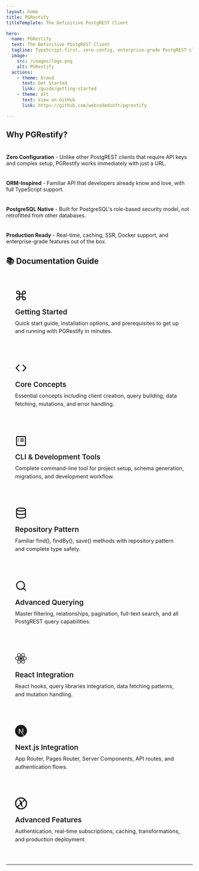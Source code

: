 ```yaml
---
layout: home
title: PGRestify
titleTemplate: The Definitive PostgREST Client

hero:
  name: PGRestify
  text: The Definitive PostgREST Client
  tagline: TypeScript-first, zero-config, enterprise-grade PostgREST client with ORM-inspired API
  image:
    src: /images/logo.png
    alt: PGRestify
  actions:
    - theme: brand
      text: Get Started
      link: /guide/getting-started
    - theme: alt
      text: View on GitHub
      link: https://github.com/webcodedsoft/pgrestify

---
```


## Why PGRestify?

<div class="tip custom-block" style="padding-top: 8px">

**Zero Configuration** - Unlike other PostgREST clients that require API keys and complex setup, PGRestify works immediately with just a URL.

</div>

<div class="tip custom-block" style="padding-top: 8px">

**ORM-Inspired** - Familiar API that developers already know and love, with full TypeScript support.

</div>

<div class="tip custom-block" style="padding-top: 8px">

**PostgreSQL Native** - Built for PostgreSQL's role-based security model, not retrofitted from other databases.

</div>

<div class="tip custom-block" style="padding-top: 8px">

**Production Ready** - Real-time, caching, SSR, Docker support, and enterprise-grade features out of the box.

</div>

## 📚 Documentation Guide

<div class="documentation-cards">
  <a href="/guide/getting-started" class="doc-card">
    <div class="doc-icon">
      <svg xmlns="http://www.w3.org/2000/svg" width="32" height="32" viewBox="0 0 24 24" fill="none" stroke="currentColor" stroke-width="2" stroke-linecap="round" stroke-linejoin="round"><path d="M15 6v12a3 3 0 1 0 3-3H6a3 3 0 1 0 3 3V6a3 3 0 1 0-3 3h12a3 3 0 1 0-3-3"/></svg>
    </div>
    <h3>Getting Started</h3>
    <p>Quick start guide, installation options, and prerequisites to get up and running with PGRestify in minutes.</p>
  </a>
  
  <a href="/guide/core/client-creation" class="doc-card">
    <div class="doc-icon">
      <svg xmlns="http://www.w3.org/2000/svg" width="32" height="32" viewBox="0 0 24 24" fill="none" stroke="currentColor" stroke-width="2" stroke-linecap="round" stroke-linejoin="round"><polyline points="16 18 22 12 16 6"/><polyline points="8 6 2 12 8 18"/></svg>
    </div>
    <h3>Core Concepts</h3>
    <p>Essential concepts including client creation, query building, data fetching, mutations, and error handling.</p>
  </a>
  
  <a href="/guide/cli/overview" class="doc-card">
    <div class="doc-icon">
      <svg xmlns="http://www.w3.org/2000/svg" width="32" height="32" viewBox="0 0 24 24" fill="none" stroke="currentColor" stroke-width="2" stroke-linecap="round" stroke-linejoin="round"><rect width="18" height="18" x="3" y="4" rx="2" ry="2"/><line x1="7" x2="7" y1="9" y2="9"/><line x1="11" x2="17" y1="9" y2="9"/><line x1="7" x2="7" y1="13" y2="13"/><line x1="11" x2="17" y1="13" y2="13"/></svg>
    </div>
    <h3>CLI & Development Tools</h3>
    <p>Complete command-line tool for project setup, schema generation, migrations, and development workflow.</p>
  </a>
  
  <a href="/guide/orm/repository-pattern" class="doc-card">
    <div class="doc-icon">
      <svg xmlns="http://www.w3.org/2000/svg" width="32" height="32" viewBox="0 0 24 24" fill="none" stroke="currentColor" stroke-width="2" stroke-linecap="round" stroke-linejoin="round"><ellipse cx="12" cy="5" rx="9" ry="3"/><path d="m21 12c0 1.66-4 3-9 3s-9-1.34-9-3"/><path d="M3 5v14c0 1.66 4 3 9 3s9-1.34 9-3V5"/></svg>
    </div>
    <h3>Repository Pattern</h3>
    <p>Familiar find(), findBy(), save() methods with repository pattern and complete type safety.</p>
  </a>
  
  <a href="/guide/basic-queries" class="doc-card">
    <div class="doc-icon">
      <svg xmlns="http://www.w3.org/2000/svg" width="32" height="32" viewBox="0 0 24 24" fill="none" stroke="currentColor" stroke-width="2" stroke-linecap="round" stroke-linejoin="round"><circle cx="11" cy="11" r="8"/><path d="m21 21-4.35-4.35"/></svg>
    </div>
    <h3>Advanced Querying</h3>
    <p>Master filtering, relationships, pagination, full-text search, and all PostgREST query capabilities.</p>
  </a>
  
  <a href="/guide/react/hooks" class="doc-card">
    <div class="doc-icon">
      <svg xmlns="http://www.w3.org/2000/svg" width="32" height="32" viewBox="-11.5 -10.23174 23 20.46348" fill="none">
        <circle cx="0" cy="0" r="2.05" fill="currentColor"/>
        <g stroke="currentColor" stroke-width="1" fill="none">
          <ellipse rx="11" ry="4.2"/>
          <ellipse rx="11" ry="4.2" transform="rotate(60)"/>
          <ellipse rx="11" ry="4.2" transform="rotate(120)"/>
        </g>
      </svg>
    </div>
    <h3>React Integration</h3>
    <p>React hooks, query libraries integration, data fetching patterns, and mutation handling.</p>
  </a>
  
  <a href="/guide/nextjs/overview" class="doc-card">
    <div class="doc-icon">
    <svg viewBox="0 0 256 256" version="1.1" xmlns="http://www.w3.org/2000/svg" xmlns:xlink="http://www.w3.org/1999/xlink" preserveAspectRatio="xMidYMid" fill="#154fc1"><g id="SVGRepo_bgCarrier" stroke-width="0"></g><g id="SVGRepo_tracerCarrier" stroke-linecap="round" stroke-linejoin="round"></g><g id="SVGRepo_iconCarrier"> <g> <path d="M119.616813,0.0688905149 C119.066276,0.118932037 117.314565,0.294077364 115.738025,0.419181169 C79.3775171,3.69690087 45.3192571,23.3131775 23.7481916,53.4631946 C11.7364614,70.2271045 4.05395894,89.2428829 1.15112414,109.384595 C0.12512219,116.415429 0,118.492153 0,128.025062 C0,137.557972 0.12512219,139.634696 1.15112414,146.665529 C8.10791789,194.730411 42.3163245,235.11392 88.7116325,250.076335 C97.0197458,252.753556 105.778299,254.580072 115.738025,255.680985 C119.616813,256.106338 136.383187,256.106338 140.261975,255.680985 C157.453763,253.779407 172.017986,249.525878 186.382014,242.194795 C188.584164,241.068861 189.00958,240.768612 188.709286,240.518404 C188.509091,240.36828 179.124927,227.782837 167.86393,212.570214 L147.393939,184.922273 L121.743891,146.965779 C107.630108,126.098464 96.0187683,109.034305 95.9186706,109.034305 C95.8185728,109.009284 95.7184751,125.873277 95.6684262,146.465363 C95.5933529,182.52028 95.5683284,183.971484 95.1178886,184.82219 C94.4672532,186.048207 93.9667644,186.548623 92.915738,187.099079 C92.114956,187.499411 91.4142717,187.574474 87.6355816,187.574474 L83.3063539,187.574474 L82.1552297,186.848872 C81.4044966,186.373477 80.8539589,185.747958 80.4785924,185.022356 L79.9530792,183.896422 L80.0031281,133.729796 L80.0782014,83.5381493 L80.8539589,82.5623397 C81.25435,82.0369037 82.1051808,81.3613431 82.7057674,81.0360732 C83.7317693,80.535658 84.1321603,80.4856165 88.4613881,80.4856165 C93.5663734,80.4856165 94.4172043,80.6857826 95.7434995,82.1369867 C96.1188661,82.5373189 110.007429,103.454675 126.623656,128.650581 C143.239883,153.846488 165.962072,188.250034 177.122972,205.139048 L197.392766,235.839522 L198.418768,235.163961 C207.502639,229.259062 217.112023,220.852086 224.719453,212.09482 C240.910264,193.504394 251.345455,170.835585 254.848876,146.665529 C255.874878,139.634696 256,137.557972 256,128.025062 C256,118.492153 255.874878,116.415429 254.848876,109.384595 C247.892082,61.3197135 213.683675,20.9362052 167.288368,5.97379012 C159.105376,3.32158945 150.396872,1.49507389 140.637341,0.394160408 C138.234995,0.143952798 121.693842,-0.131275573 119.616813,0.0688905149 L119.616813,0.0688905149 Z M172.017986,77.4831252 C173.219159,78.0836234 174.195112,79.2345784 174.545455,80.435575 C174.74565,81.0861148 174.795699,94.9976579 174.74565,126.348671 L174.670577,171.336 L166.73783,159.17591 L158.780059,147.01582 L158.780059,114.313685 C158.780059,93.1711423 158.880156,81.2862808 159.030303,80.7108033 C159.430694,79.3096407 160.306549,78.2087272 161.507722,77.5581875 C162.533724,77.0327515 162.909091,76.98271 166.837928,76.98271 C170.541544,76.98271 171.19218,77.0327515 172.017986,77.4831252 Z" fill="currentColor"> </path> </g> </g></svg>
    </div>
    <h3>Next.js Integration</h3>
    <p>App Router, Pages Router, Server Components, API routes, and authentication flows.</p>
  </a>
  
  <a href="/guide/advanced-features/authentication" class="doc-card">
    <div class="doc-icon">
      <svg viewBox="0 0 48 48" enable-background="new 0 0 48 48" id="Layer_3" version="1.1" xml:space="preserve" xmlns="http://www.w3.org/2000/svg" xmlns:xlink="http://www.w3.org/1999/xlink" fill="#000000"><g id="SVGRepo_bgCarrier" stroke-width="0"></g><g id="SVGRepo_tracerCarrier" stroke-linecap="round" stroke-linejoin="round"></g><g id="SVGRepo_iconCarrier"> <g> <polygon fill="currentColor" points="30.367,21.922 16.96,8.113 21.334,22.747 17.885,26.021 31.04,39.887 26.867,25.322 "></polygon> <path d="M24,0C10.745,0,0,10.745,0,24s10.745,24,24,24s24-10.745,24-24S37.255,0,24,0z M24,44 c-4.756,0-9.119-1.667-12.552-4.439l7.053-7.053l-2.754-2.902l-7.149,7.149C5.727,33.293,4,28.849,4,24C4,12.954,12.954,4,24,4 c4.849,0,9.293,1.727,12.755,4.597l-6.966,6.966l2.781,2.875l6.99-6.99C42.333,14.881,44,19.244,44,24C44,35.046,35.046,44,24,44z" fill="currentColor"></path> </g> </g></svg>
    </div>
    <h3>Advanced Features</h3>
    <p>Authentication, real-time subscriptions, caching, transformations, and production deployment.</p>
  </a>
</div>

<style>
.documentation-cards {
  display: grid;
  grid-template-columns: repeat(auto-fit, minmax(300px, 1fr));
  gap: 1.5rem;
  margin: 2rem 0;
}

.doc-card {
  display: block;
  background: var(--vp-c-bg-soft);
  border: 1px solid var(--vp-c-border);
  border-radius: 12px;
  padding: 1.5rem;
  transition: all 0.3s ease;
  text-decoration: none !important;
  color: inherit;
}

.doc-card:hover {
  transform: translateY(-2px);
  border-color: var(--vp-c-brand-1);
  box-shadow: 0 8px 25px rgba(0, 0, 0, 0.1);
  text-decoration: none !important;
}

.doc-card:focus {
  text-decoration: none !important;
  outline: 2px solid var(--vp-c-brand-1);
  outline-offset: 2px;
}

.doc-card:visited {
  text-decoration: none !important;
  color: inherit;
}

.doc-icon {
  margin-bottom: 1rem;
  display: block;
  color: var(--vp-c-brand-1);
}

.doc-icon svg {
  width: 32px;
  height: 32px;
  stroke: currentColor;
  transition: all 0.3s ease;
}

.doc-card:hover .doc-icon svg {
  transform: scale(1.1);
  stroke: var(--vp-c-brand-1);
}

.doc-card h3 {
  margin: 0 0 0.5rem 0;
  font-size: 1.2rem;
  font-weight: 600;
  color: var(--vp-c-text-1);
  transition: color 0.3s ease;
}

.doc-card:hover h3 {
  color: var(--vp-c-brand-1);
}

.doc-card p {
  margin: 0;
  color: var(--vp-c-text-2);
  font-size: 0.9rem;
  line-height: 1.5;
}
</style>

---